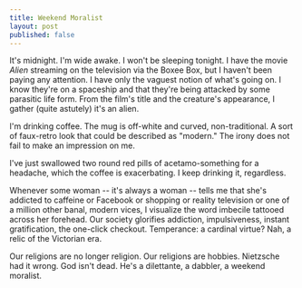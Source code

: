 ```yaml
---
title: Weekend Moralist
layout: post
published: false
---
```


It's midnight. I'm wide awake. I won't be sleeping tonight. I have the movie *Alien* streaming on the television via the Boxee Box, but I haven't been paying any attention. I have only the vaguest notion of what's going on. I know they're on a spaceship and that they're being attacked by some parasitic life form. From the film's title and the creature's appearance, I gather (quite astutely) it's an alien.

I'm drinking coffee. The mug is off-white and curved, non-traditional. A sort of faux-retro look that could be described as "modern." The irony does not fail to make an impression on me. 

I've just swallowed two round red pills of acetamo-something for a headache, which the coffee is exacerbating. I keep drinking it, regardless.

Whenever some woman -- it's always a woman -- tells me that she's addicted to caffeine or Facebook or shopping or reality television or one of a million other banal, modern vices, I visualize the word imbecile tattooed across her forehead. Our society glorifies addiction, impulsiveness, instant gratification, the one-click checkout. Temperance: a cardinal virtue? Nah, a relic of the Victorian era.

Our religions are no longer religion. Our religions are hobbies. Nietzsche had it wrong. God isn't dead. He's a dilettante, a dabbler, a weekend moralist.
